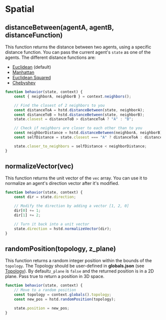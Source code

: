 # Spatial

## distanceBetween\(agentA, agentB, distanceFunction\)

This function returns the distance between two agents, using a specific distance function. You can pass the current agent's `state` as one of the agents. The different distance functions are:

* [Euclidean](https://en.wikipedia.org/wiki/Euclidean_distance) \(default\)
* [Manhattan](https://en.wikipedia.org/wiki/Taxicab_geometry)
* [Euclidean Squared](https://en.wikipedia.org/wiki/Euclidean_distance#Squared_Euclidean_distance)
* [Chebyshev](https://en.wikipedia.org/wiki/Chebyshev_distance)

```javascript
function behavior(state, context) {
    const { neighborA, neighborB } = context.neighbors();

    // Find the closest of 2 neighbors to you
    const distanceToA = hstd.distanceBetween(state, neighborA);
    const distanceToB = hstd.distanceBetween(state, neighborB);
    state.closest = distanceToB > distanceToA ? "A" : "B";

    // Check if neighbors are closer to each other than to you
    const neighborDistance = hstd.distanceBetween(neighborA, neighborB);
    const selfDistance = state.closest === "A" ? distanceToA : distanceToB;

    state.closer_to_neighbors = selfDistance < neighborDistance;
}
```

## normalizeVector\(vec\)

This function returns the unit vector of the `vec` array. You can use it to normalize an agent's direction vector after it's modified.

```javascript
function behavior(state, context) {
    const dir = state.direction;

    // Modify the direction by adding a vector [1, 2, 0]
    dir[0] += 1;
    dir[1] += 2;

    // Turn it back into a unit vector
    state.direction = hstd.normalizeVector(dir);
}
```

## randomPosition\(topology, z\_plane\)

This function returns a random integer position within the bounds of the `topology`. The Topology should be user-defined in **globals.json** \(see [Topology](../../configuration/topology/)\). By default`z_plane` is `false` and the returned position is in a 2D plane. Pass true to return a position in 3D space.

```javascript
function behavior(state, context) {
    // Move to a random position
    const topology = context.globals().topology;
    const new_pos = hstd.randomPosition(topology);

    state.position = new_pos;
}
```

